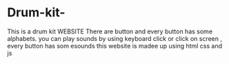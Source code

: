 # Drum-kit-
This is a drum kit WEBSITE 
There are button and every button has some alphabets. you can play sounds  by  using keyboard click or click on screen , every button has som esounds
this website is madee up using html css and js

